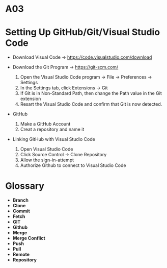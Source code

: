 # A03

# Setting Up GitHub/Git/Visual Studio Code



- Download Visual Code -> https://code.visualstudio.com/download 

- Download the Git Program -> https://git-scm.com/

    1. Open the Visual Studio Code program -> File -> Preferences -> Settings
    2. In the Settings tab, click Extensions -> Git
    3. If Git is in Non-Standard Path, then change the Path value in the Git extension
    4. Resart the Visual Studio Code and confirm that Git is now detected.

- GitHub
    1. Make a GitHub Account
    2. Creat a repository and name it

- Linking GitHub with Visual Studio Code

    1. Open Visual Studio Code
    2. Click Source Control -> Clone Repository
    3. Allow the sign-in-attempt
    4. Authorize Github to connect to Visual Studio Code

# Glossary

- **Branch**
- **Clone**
- **Commit**
- **Fetch**
- **GIT**
- **Github**
- **Merge**
- **Merge Conflict**
- **Push**
- **Pull**
- **Remote**
- **Repository**



